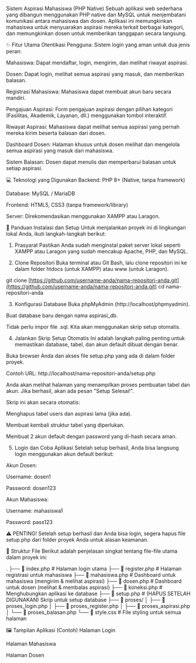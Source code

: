 Sistem Aspirasi Mahasiswa (PHP Native)
Sebuah aplikasi web sederhana yang dibangun menggunakan PHP native dan MySQL untuk menjembatani komunikasi antara mahasiswa dan dosen. Aplikasi ini memungkinkan mahasiswa untuk menyuarakan aspirasi mereka terkait berbagai kategori, dan memungkinkan dosen untuk memberikan tanggapan secara langsung.

✨ Fitur Utama
Otentikasi Pengguna: Sistem login yang aman untuk dua jenis peran:

Mahasiswa: Dapat mendaftar, login, mengirim, dan melihat riwayat aspirasi.

Dosen: Dapat login, melihat semua aspirasi yang masuk, dan memberikan balasan.

Registrasi Mahasiswa: Mahasiswa dapat membuat akun baru secara mandiri.

Pengajuan Aspirasi: Form pengajuan aspirasi dengan pilihan kategori (Fasilitas, Akademik, Layanan, dll.) menggunakan tombol interaktif.

Riwayat Aspirasi: Mahasiswa dapat melihat semua aspirasi yang pernah mereka kirim beserta balasan dari dosen.

Dashboard Dosen: Halaman khusus untuk dosen melihat dan mengelola semua aspirasi yang masuk dari mahasiswa.

Sistem Balasan: Dosen dapat menulis dan memperbarui balasan untuk setiap aspirasi.

💻 Teknologi yang Digunakan
Backend: PHP 8+ (Native, tanpa framework)

Database: MySQL / MariaDB

Frontend: HTML5, CSS3 (tanpa framework/library)

Server: Direkomendasikan menggunakan XAMPP atau Laragon.

🚀 Panduan Instalasi dan Setup
Untuk menjalankan proyek ini di lingkungan lokal Anda, ikuti langkah-langkah berikut:

1. Prasyarat
Pastikan Anda sudah menginstal paket server lokal seperti XAMPP atau Laragon yang sudah mencakup Apache, PHP, dan MySQL.

2. Clone Repositori
Buka terminal atau Git Bash, lalu clone repositori ini ke dalam folder htdocs (untuk XAMPP) atau www (untuk Laragon).

git clone [https://github.com/username-anda/nama-repositori-anda.git](https://github.com/username-anda/nama-repositori-anda.git)
cd nama-repositori-anda

3. Konfigurasi Database
Buka phpMyAdmin (http://localhost/phpmyadmin).

Buat database baru dengan nama aspirasi_db.

Tidak perlu impor file .sql. Kita akan menggunakan skrip setup otomatis.

4. Jalankan Skrip Setup Otomatis
Ini adalah langkah paling penting untuk memastikan database, tabel, dan akun default dibuat dengan benar.

Buka browser Anda dan akses file setup.php yang ada di dalam folder proyek.

Contoh URL: http://localhost/nama-repositori-anda/setup.php

Anda akan melihat halaman yang menampilkan proses pembuatan tabel dan akun. Jika berhasil, akan ada pesan "Setup Selesai!".

Skrip ini akan secara otomatis:

Menghapus tabel users dan aspirasi lama (jika ada).

Membuat kembali struktur tabel yang diperlukan.

Membuat 2 akun default dengan password yang di-hash secara aman.

5. Login dan Coba Aplikasi
Setelah setup berhasil, Anda bisa langsung login menggunakan akun default berikut:

Akun Dosen:

Username: dosen1

Password: dosen123

Akun Mahasiswa:

Username: mahasiswa1

Password: pass123

⚠️ PENTING!
Setelah setup berhasil dan Anda bisa login, segera hapus file setup.php dari folder proyek Anda untuk alasan keamanan.

📂 Struktur File
Berikut adalah penjelasan singkat tentang file-file utama dalam proyek ini:

.
├── 📄 index.php           # Halaman login utama
├── 📄 register.php        # Halaman registrasi untuk mahasiswa
├── 📄 mahasiswa.php       # Dashboard untuk mahasiswa (mengirim & melihat aspirasi)
├── 📄 dosen.php           # Dashboard untuk dosen (melihat & membalas aspirasi)
├── 📄 koneksi.php         # Menghubungkan aplikasi ke database
├── 📄 setup.php           # (HAPUS SETELAH DIGUNAKAN) Skrip untuk setup database
├── 📁 proses/
│   ├── 📄 proses_login.php
│   ├── 📄 proses_register.php
│   ├── 📄 proses_aspirasi.php
│   └── 📄 proses_balasan.php
└── 🎨 style.css           # File styling untuk semua halaman

🖼️ Tampilan Aplikasi (Contoh)
Halaman Login

Halaman Mahasiswa





Halaman Dosen



